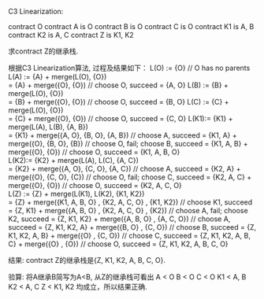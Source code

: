 C3 Linearization:
  
  contract O
  contract A is O
  contract B is O
  contract C is O
  contract K1 is A, B
  contract K2 is A, C
  contract Z is K1, K2
  
  求contract Z的继承栈.
  
  根据C3 Linearization算法, 过程及结果如下：
  L(O) := {O}                                   // O has no parents
  L(A) := {A} + merge(L(O), {O})    
        = {A} + merge({O}, {O})                 // choose O, succeed
        = {A, O}
  L(B) := {B} + merge(L(O), {O})    
        = {B} + merge({O}, {O})                 // choose O, succeed
        = {B, O}
  L(C) := {C} + merge(L(O), {O})    
        = {C} + merge({O}, {O})                 // choose O, succeed
        = {C, O}
  L(K1):= {K1} + merge(L(A), L(B), {A, B})     
        = {K1} + merge({A, O}, {B, O}, {A, B})  // choose A, succeed
        = {K1, A} + merge({O}, {B, O}, {B})     // choose O, fail; choose B, succeed
        = {K1, A, B} + merge({O}, {O})          // choose O, succeed
        = {K1, A, B, O}  
  L(K2):= {K2} + merge(L(A), L(C), {A, C})     
        = {K2} + merge({A, O}, {C, O}, {A, C})  // choose A, succeed
        = {K2, A} + merge({O}, {C, O}, {C})     // choose O, fail; choose C, succeed
        = {K2, A, C} + merge({O}, {O})          // choose O, succeed
        = {K2, A, C, O}  
  L(Z) := {Z} + merge(L(K1), L(K2), {K1, K2})     
        = {Z} + merge({K1, A, B, O} , {K2, A, C, O} , {K1, K2})  // choose K1, succeed
        = {Z, K1} + merge({A, B, O} , {K2, A, C, O} , {K2})      // choose A, fail; choose K2, succeed
        = {Z, K1, K2} + merge({A, B, O} , {A, C, O})             // choose A, succeed
        = {Z, K1, K2, A} + merge({B, O} , {C, O})                // choose B, succeed
        = {Z, K1, K2, A, B} + merge({O} , {C, O})                // choose C, succeed
        = {Z, K1, K2, A, B, C} + merge({O} , {O})                // choose O, succeed
        = {Z, K1, K2, A, B, C, O}
        
结果: contract Z的继承栈是{Z, K1, K2, A, B, C, O}.
  
  验算: 将A继承B简写为A<B, 从Z的继承栈可看出
      A < O
      B < O
      C < O
      K1 < A, B
      K2 < A, C
      Z < K1, K2 均成立，所以结果正确.
  
